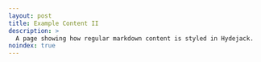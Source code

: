 ```yaml
---
layout: post
title: Example Content II
description: >
  A page showing how regular markdown content is styled in Hydejack.
noindex: true
---
```


